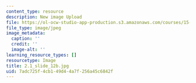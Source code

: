 ```yaml
---
content_type: resource
description: New image Upload
file: https://ol-ocw-studio-app-production.s3.amazonaws.com/courses/15-s21-nuts-and-bolts-of-business-plans-january-iap-2014/7adc725f4cb149d44a7f256a45c6842f_2.1_slide_12b.jpg
file_type: image/jpeg
image_metadata:
  caption: ''
  credit: ''
  image-alt: ''
learning_resource_types: []
resourcetype: Image
title: 2.1_slide_12b.jpg
uid: 7adc725f-4cb1-49d4-4a7f-256a45c6842f
---
```

